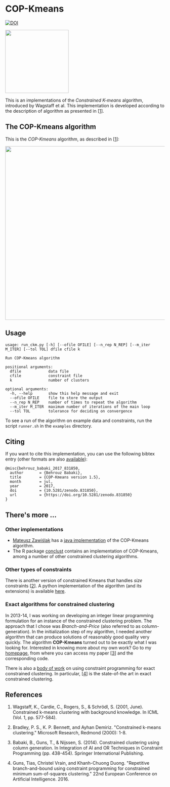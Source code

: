 # COP-Kmeans
[![DOI](https://zenodo.org/badge/DOI/10.5281/zenodo.831850.svg)](https://doi.org/10.5281/zenodo.831850)


<p align="left">
	<img src="https://cdn.rawgit.com/Behrouz-Babaki/COP-Kmeans/gh-pages/images/diagram.svg"
	     width="200">
</p>

This is an implementations of the *Constrained K-means* algorithm,
introduced by Wagstaff et al. This implementation is developed according 
to the description of algorithm as presented in [[1][1]].



## The COP-Kmeans algorithm 
This is the *COP-Kmeans* algorithm, as described in [[1][1]]:

<img src="https://cdn.rawgit.com/Behrouz-Babaki/COP-Kmeans/gh-pages/images/algo.svg" 
     width="550">

## Usage

```
usage: run_ckm.py [-h] [--ofile OFILE] [--n_rep N_REP] [--m_iter M_ITER] [--tol TOL] dfile cfile k

Run COP-Kmeans algorithm

positional arguments:
  dfile            data file
  cfile            constraint file
  k                number of clusters

optional arguments:
  -h, --help       show this help message and exit
  --ofile OFILE    file to store the output
  --n_rep N_REP    number of times to repeat the algorithm
  --m_iter M_ITER  maximum number of iterations of the main loop
  --tol TOL        tolerance for deciding on convergence
```

To see a run of the algorithm on example data and constraints, run the script `runner.sh` in the `examples` directory.

## Citing
If you want to cite this implementation, you can use the following bibtex entry (other formats are also [available](https://doi.org/10.5281/zenodo.275118)):

```
@misc{behrouz_babaki_2017_831850,
  author       = {Behrouz Babaki},
  title        = {COP-Kmeans version 1.5},
  month        = jul,
  year         = 2017,
  doi          = {10.5281/zenodo.831850},
  url          = {https://doi.org/10.5281/zenodo.831850}
}
```

## There's more ...

### Other implementations

- [Mateusz Zawiślak](https://github.com/mateuszzawislak) has a [java implementation](https://github.com/mateuszzawislak/k-means-clustering) of the COP-Kmeans algorithm.
- The R package [conclust](https://cran.r-project.org/web/packages/conclust/index.html) contains an implementation of COP-Kmeans, among a number of other constrained clustering algorithms.

### Other types of constraints

There is another version of constrained Kmeans that handles *size* constraints [[2][2]]. A python implementation of the algorithm (and its extensions) is available [here](https://github.com/Behrouz-Babaki/MinSizeKmeans).

### Exact algorithms for constrained clustering

In 2013-14, I was working on developing an integer linear programming
formulation for an instance of the constrained clustering problem. The
approach that I chose was *Branch-and-Price* (also referred to as
column-generation). In the initialization step of my algorithm, I needed another algorithm that can produce solutions of reasonably good quality very
quickly. The algorithm **COP-Kmeans** turned out to be exactly what I
was looking for. Interested in knowing more about my own work? Go to my
[homepage][page], from where you can access my paper [[3][3]] and the
corresponding code.

There is also a [body of work](http://cp4clustering.com/) on using constraint programming for exact constrained clustering. In particular, [[4][4]] is the state-of-the art in exact constrained clustering.

## References
1. Wagstaff, K., Cardie, C., Rogers, S., & Schrödl, S. (2001,
June). Constrained k-means clustering with background knowledge. In
ICML (Vol. 1, pp. 577-584).

2. Bradley, P. S., K. P. Bennett, and Ayhan Demiriz. "Constrained k-means clustering." Microsoft Research, Redmond (2000): 1-8.

3. Babaki, B., Guns, T., & Nijssen, S. (2014). Constrained clustering
using column generation. In Integration of AI and OR Techniques in
Constraint Programming (pp. 438-454). Springer International
Publishing.

4. Guns, Tias, Christel Vrain, and Khanh-Chuong Duong. "Repetitive branch-and-bound using constraint programming for constrained minimum sum-of-squares clustering." 22nd European Conference on Artificial Intelligence. 2016.

[1]: https://web.cse.msu.edu/~cse802/notes/ConstrainedKmeans.pdf
[2]: https://www.microsoft.com/en-us/research/wp-content/uploads/2016/02/tr-2000-65.pdf
[3]: https://lirias.kuleuven.be/bitstream/123456789/437301/3/Constrained_Clustering_using_Column_Generation.pdf
[4]: http://cp4clustering.com/ECAI16-CPRBBA.pdf
[page]: http://people.cs.kuleuven.be/~behrouz.babaki/#publications
